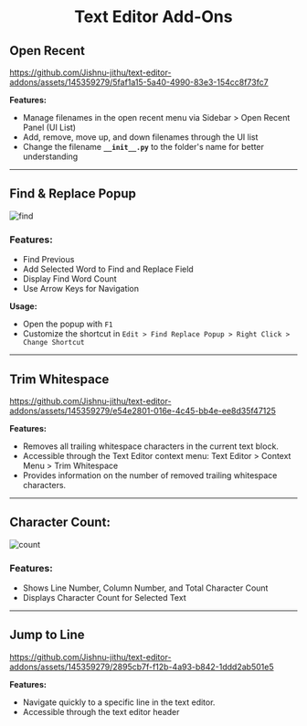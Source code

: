 <h1 align="center">Text Editor Add-Ons</h1>

## Open Recent

https://github.com/Jishnu-jithu/text-editor-addons/assets/145359279/5faf1a15-5a40-4990-83e3-154cc8f73fc7

**Features:** 
- Manage filenames in the open recent menu via Sidebar > Open Recent Panel (UI List)
- Add, remove, move up, and down filenames through the UI list
- Change the filename **`__init__.py`** to the folder's name for better understanding

------------

## Find & Replace Popup

![find](https://github.com/Jishnu-jithu/text-editor-addons/assets/145359279/a4b69aa1-abd7-42cc-8084-6362716e2c01)

### Features:

- Find Previous
- Add Selected Word to Find and Replace Field
- Display Find Word Count
- Use Arrow Keys for Navigation

**Usage:**
- Open the popup with `F1`
- Customize the shortcut in `Edit > Find Replace Popup > Right Click > Change Shortcut`

------------

## Trim Whitespace

https://github.com/Jishnu-jithu/text-editor-addons/assets/145359279/e54e2801-016e-4c45-bb4e-ee8d35f47125

**Features:**
- Removes all trailing whitespace characters in the current text block.
- Accessible through the Text Editor context menu: Text Editor > Context Menu > Trim Whitespace
- Provides information on the number of removed trailing whitespace characters.

------------

## Character Count:

![count](https://github.com/Jishnu-jithu/text-editor-addons/assets/145359279/9375d499-a79f-483c-8163-2a13841f6968)

### Features:

- Shows Line Number, Column Number, and Total Character Count
- Displays Character Count for Selected Text

------------

## Jump to Line

https://github.com/Jishnu-jithu/text-editor-addons/assets/145359279/2895cb7f-f12b-4a93-b842-1ddd2ab501e5

**Features:**
- Navigate quickly to a specific line in the text editor.
- Accessible through the text editor header
